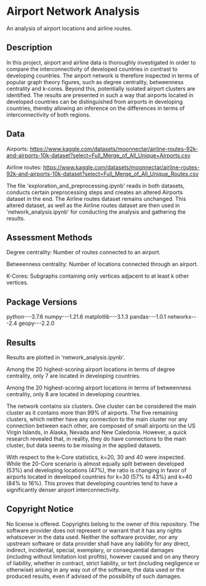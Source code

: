 
# Airport Network Analysis

An analysis of airport locations and airline routes.


## Description
In this project, airport and airline data is thoroughly investigated in order to compare the interconnectivity of developed countries in contrast to developing countries. The airport network is therefore inspected in terms of popular graph theory figures, such as degree centrality, betweenness centrality and k-cores. Beyond this, potentially isolated airport clusters are identified. The results are presented in such a way that airports located in developed countries can be distinguished from airports in developing countries, thereby allowing an inference on the differences in terms of interconnectivity of both regions.
## Data
Airports: https://www.kaggle.com/datasets/moonnectar/airline-routes-92k-and-airports-10k-dataset?select=Full_Merge_of_All_Unique+Airports.csv

Airline routes: https://www.kaggle.com/datasets/moonnectar/airline-routes-92k-and-airports-10k-dataset?select=Full_Merge_of_All_Unique_Routes.csv

The file 'exploration_and_preprocessing.ipynb' reads in both datasets, conducts certain preprocessing steps and creates an altered Airports dataset in the end. The Airline routes dataset remains unchanged. 
This altered dataset, as well as the Airline routes dataset are then used in 'network_analysis.ipynb' for conducting the analysis and gathering the results.
## Assessment Methods
Degree centrality: Number of routes connected to an airport.

Betweenness centrality: Number of locations connected through an airport.

K-Cores: Subgraphs containing only vertices adjacent to at least k other vertices.
## Package Versions
python---3.7.6
numpy---1.21.6
matplotlib---3.1.3
pandas---1.0.1
networkx---2.4
geopy---2.2.0
## Results
Results are plotted in 'network_analysis.ipynb'.

Among the 20 highest-scoring airport locations in terms of degree centrality, only 7 are located in developing countries.

Among the 20 highest-scoring airport locations in terms of betweenness centrality, only 8 are located in developing countries.

The network contains six clusters. One cluster can be considered the main cluster as it contains more than 99% of airports. The five remaining clusters, which neither have any connection to the main cluster nor any connection between each other, are composed of small airports on the US Virgin Islands, in Alaska, Nevada and New Caledonia. However, a quick research revealed that, in reality, they do have connections to the main cluster, but data seems to be missing in the applied datasets.

With respect to the k-Core statistics, k=20, 30 and 40 were inspected. While the 20-Core scenario is almost equally split between developed (53%) and developing locations (47%), the ratio is changing in favor of airports located in developed countries for k=30 (57% to 43%) and k=40 (84% to 16%). This proves that developing countries tend to have a significantly denser airport interconnectivity. 
## Copyright Notice
No license is offered. Copyrights belong to the owner of this repository. The software provider does not represent or warrant that it has any rights whatsoever in the data used. Neither the software provider, nor any upstream software or data provider shall have any liability for any direct, indirect, incidental, special, exemplary, or consequential damages (including without limitation lost profits), however caused and on any theory of liability, whether in contract, strict liability, or tort (including negligence or otherwise) arising in any way out of the software, the data used or the produced results, even if advised of the possibility of such damages.
